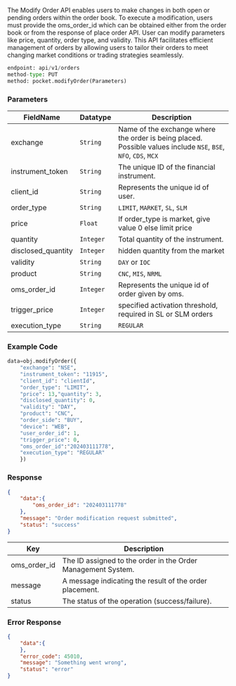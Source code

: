 <!-- ## Modifying a regular order -->
The Modify Order API enables users to make changes in both open or pending orders within the order book. To execute a modification, users must provide the oms_order_id which can be obtained either from the order book or from the response of place order API. User can modify parameters like  price, quantity, order type, and validity. This API facilitates efficient management of orders by allowing users to tailor their orders to meet changing market conditions or trading strategies seamlessly.


```python
endpoint: api/v1/orders
method-type: PUT
method: pocket.modifyOrder(Parameters)

```


### Parameters

| FieldName          | Datatype | Description                                    |
|--------------------|----------|------------------------------------------------|
| exchange           | `String`   | Name of the exchange where the order is being placed. Possible values include `NSE`, `BSE`, `NFO`, `CDS`, `MCX`           |
| instrument_token   | `String`   | The unique ID of the financial instrument.        |
| client_id          | `String`   | Represents the unique id of user.  |
| order_type         | `String`   | `LIMIT`, `MARKET`, `SL`, `SLM`                        |
| price              | `Float`  | If order_type is market, give value 0 else limit price                              |
| quantity           | `Integer`   | Total quantity of the instrument.                              |
| disclosed_quantity | `Integer`  | hidden quantity from the market                   |
| validity           | `String`  | `DAY` or `IOC`                                     |
| product            | `String`   | `CNC`, `MIS`, `NRML`                                 |
| oms_order_id       | `Integer`   | Represents the unique id of order given by oms.|
| trigger_price      | `Integer`   | specified activation threshold, required in SL or SLM orders                              |
| execution_type     | `String`  | `REGULAR`                          |


### Example Code
```python
data=obj.modifyOrder({
    "exchange": "NSE",
    "instrument_token": "11915",
    "client_id": "clientId",
    "order_type": "LIMIT",
    "price": 13,"quantity": 3,
    "disclosed_quantity": 0,
    "validity": "DAY",
    "product": "CNC",
    "order_side": "BUY",
    "device": "WEB",
    "user_order_id": 1,
    "trigger_price": 0,
    "oms_order_id":"202403111778",
    "execution_type": "REGULAR"
    })
```



### Response
```json
{
    "data":{
        "oms_order_id": "202403111778"
    },
    "message": "Order modification request submitted",
    "status": "success"
}
```

| Key           | Description                                |
|---------------|--------------------------------------------|
| oms_order_id  | The ID assigned to the order in the Order Management System. |
| message       | A message indicating the result of the order placement. |
| status        | The status of the operation (success/failure). |

### Error Response 
```json
{
    "data":{
    },
    "error_code": 45010,
    "message": "Something went wrong",
    "status": "error"
}
```
